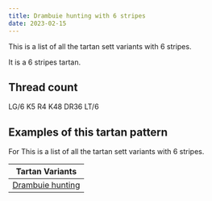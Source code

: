 ```yaml
---
title: Drambuie hunting with 6 stripes
date: 2023-02-15
---
```

This is a list of all the tartan sett variants with 6 stripes.

It is a 6 stripes tartan.


## Thread count
LG/6 K5 R4 K48 DR36 LT/6

## Examples of this tartan pattern
For This is a list of all the tartan sett variants with 6 stripes.

| Tartan Variants |
|---------------|
| [Drambuie hunting](/variants/lg/6/k5/r4/k48/dr36/lt/6-dr401000-k000000-lg908000-lt906030-rc00000/)||
